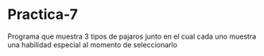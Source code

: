 # Practica-7
Programa que muestra 3 tipos de pajaros junto en el cual cada uno muestra una habilidad especial al momento de seleccionarlo

